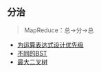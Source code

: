 ## 分治 ##
> MapReduce：总->分->总
- [为运算表达式设计优先级](../src/divideAndConquer/DifferentWaystoAddParentheses.java)
- [不同的BST](../src/divideAndConquer/UniqueBinarySearchTreesII.java)
- [最大二叉树](../src/divideAndConquer/MaximumBinaryTree.java)
